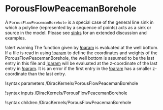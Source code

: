 # PorousFlowPeacemanBorehole

A `PorousFlowPeacemanBorehole` is a special case of the general line sink in which a polyline (represented by a sequence of points) acts as a sink or source in the model.  Please see [sinks](sinks.md) for an extended discussion and examples.

!alert warning
The function given by [!param](/DiracKernels/PorousFlowPeacemanBorehole/bottom_p_or_t) is evaluated at the well bottom.  If a file is read in using [!param](/DiracKernels/PorousFlowPeacemanBorehole/point_file) to define the coordinates and weights of the PorousFlowPeacemanBorehole, the well bottom is assumed to be the last entry in this file and [!param](/DiracKernels/PorousFlowPeacemanBorehole/bottom_p_or_t) will be evaluated at the z-coordinate of the last entry in [!param](/DiracKernels/PorousFlowPeacemanBorehole/point_file).  It is an error if the first entry in the [!param](/DiracKernels/PorousFlowPeacemanBorehole/point_file) has a smaller z-coordinate than the last entry.

!syntax parameters /DiracKernels/PorousFlowPeacemanBorehole

!syntax inputs /DiracKernels/PorousFlowPeacemanBorehole

!syntax children /DiracKernels/PorousFlowPeacemanBorehole

